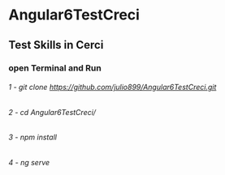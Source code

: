 # Angular6TestCreci
## Test Skills in Cerci
### open Terminal and Run
 
######  1 - git clone https://github.com/julio899/Angular6TestCreci.git
 
######  2 - cd Angular6TestCreci/
 
######  3 - npm install
 
######  4 - ng serve
